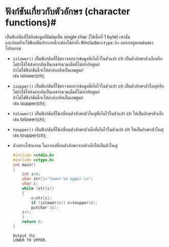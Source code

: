 # ฟังก์ชันเกี่ยวกับตัวอักษร (character  functions)#
เป็นฟังก์ชันที่ใช้กับข้อมูลที่มีชนิดเป็น  single   char  (ใช้เนื้อที่  1  byte)  เท่านั้น</br>
และก่อนที่จะใช้ฟังก์ชันประเภทนี้จะต้องใช้คำสั่ง #include`<ctype.h>` แทรกอยู่ตอนต้นของโปรแกรม</br>
* `islower()` เป็นฟังก์ชันที่ใช้ตรวจสอบว่าข้อมูลที่เก็บไว้ในตัวแปร  ch  เป็นตัวอักษรตัวเล็กหรือไม่ถ้าใช่ให้ส่งค่ากลับเป็นเลขจำนวนเต็มที่ไม่เท่ากับศูนย์</br>
              ถ้าไม่ใช่ฟังก์ชันนี้จะให้ค่าส่งกลับเป็นเลขศูนย์</br>
  เช่น  islower(ch);</br>
* `isupper()` เป็นฟังก์ชันที่ใช้ตรวจสอบว่าข้อมูลที่เก็บไว้ในตัวแปร  ch  เป็นตัวอักษรตัวใหญ่หรือไม่ถ้าใช่ให้ส่งค่ากลับเป็นเลขจำนวนเต็มที่ไม่เท่ากับศูนย์</br> 
              ถ้าไม่ใช่ฟังก์ชันนี้จะให้ค่าส่งกลับเป็นเลขศูนย์</br>
  เช่น isupper(ch);</br>
* `tolower()` เป็นฟังก์ชันที่ใช้เปลี่ยนตัวอักษรตัวใหญ่ที่เก็บไว้ในตัวแปร  ch  ให้เป็นอักษรตัวเล็ก</br>
  เช่น tolower(ch);</br>
* `toupper()` เป็นฟังก์ชันที่ใช้เปลี่ยนตัวอักษรตัวเล็กที่เก็บไว้ในตัวแปร  ch  ให้เป็นอักษรตัวใหญ่</br>
  เช่น toupper(ch);</br>
  
  
  
* ตัวอย่างโปรแกรม ในการเปลี่ยนตัวอักษรจากตัวเล็กให้เป็นตัวใหญ่</br>
  ```c
  #include <stdio.h>
  #include <ctype.h>
  int main()
  {
      int i=0;
      char str[]="lower to upper.\n";
      char c;
      while (str[i])
      {
          c=str[i];
          if (islower(c)) c=toupper(c);
          putchar (c);
      i++;
      }
      return 0;
  }
  ```
  ```
  Output ที่ได้
  LOWER TO UPPER.
  ```
  
  
           
